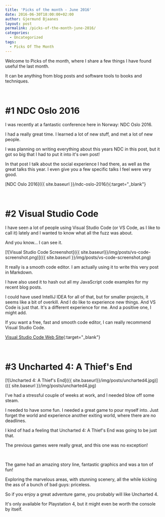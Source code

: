 ```yaml
---
title: 'Picks of the month - June 2016'
date: 2016-06-30T18:00:00+02:00
author: Gjermund Bjaanes
layout: post
permalink: /picks-of-the-month-june-2016/
categories:
  - Uncategorized
tags:
  - Picks Of The Month
---
```

Welcome to Picks of the month, where I share a few things I have found useful the last month.

It can be anything from blog posts and software tools to books and techniques.

<!--more-->

&nbsp;

# #1 NDC Oslo 2016

I was recently at a fantastic conference here in Norway: NDC Oslo 2016.

I had a really great time. I learned a lot of new stuff, and met a lot of new people.

I was planning on writing everything about this years NDC in this post, but it got so big
that I had to put it into it's own post!

In that post I talk about the social experience I had there, as well as the great talks this year.
I even give you a few specific talks I feel were very good.
 
[NDC Oslo 2016]({{ site.baseurl }}/ndc-oslo-2016/){:target="_blank"}

&nbsp;

# #2 Visual Studio Code

I have seen a lot of people using Visual Studio Code (or VS Code, as I like to call it) 
lately and I wanted to know what all the fuzz was about.

And you know... I can see it.

[![Visual Studio Code Screenshot]({{ site.baseurl}}/img/posts/vs-code-screenshot.png)]({{ site.baseurl }}/img/posts/vs-code-screenshot.png) 

It really is a  smooth code editor. I am actually using it to write this very post in Markdown.

I have also used it to hash out all my JavaScript code examples for my recent blog posts.

I could have used IntelliJ IDEA for all of that, but for smaller projects, it seems like a bit of overkill.
And I do like to experience new things. And VS Code is just that. It's a different experience for me. 
And a positive one, I might add.

If you want a free, fast and smooth code editor, I can really recommend Visual Studio Code.

[Visual Studio Code Web Site](https://code.visualstudio.com/){:target="_blank"}

&nbsp;

# #3 Uncharted 4: A Thief's End

[![Uncharted 4: A Thief's End]({{ site.baseurl}}/img/posts/uncharted4.jpg)]({{ site.baseurl }}/img/posts/uncharted4.jpg) 

I've had a stressful couple of weeks at work, and I needed blow off some steam. 

I needed to have some fun. I needed a great game to pour myself into. Just forget the world and
experience another exiting world, where there are no deadlines.

I kind of had a feeling that Uncharted 4: A Thief's End was going to be just that.

The previous games were really great, and this one was no exception!

&nbsp;

The game had an amazing story line, fantastic graphics and was a ton of fun!

Exploring the marvelous areas, with stunning scenery, all the while kicking the ass of a bunch of bad guys: priceless.

So if you enjoy a great adventure game, you probably will like Uncharted 4.

It's only available for Playstation 4, but it might even be worth the console by itself.